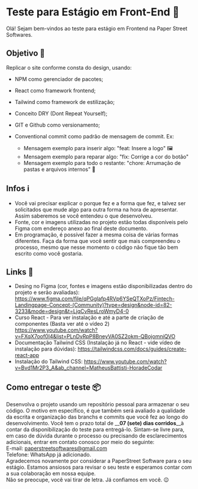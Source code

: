 # Teste para Estágio em Front-End 🚀

Olá! Sejam bem-vindos ao teste para estágio em Frontend na Paper Street Softwares.

## Objetivo 🎯

Replicar o site conforme consta do design, usando:

- NPM como gerenciador de pacotes;
- React como framework frontend;
- Tailwind como framework de estilização;
- Conceito DRY (Dont Repeat Yourself);
- GIT e Github como versionamento;
- Conventional commit como padrão de mensagem de commit. Ex:

   - Mensagem exemplo para inserir algo: "feat: Insere a logo" 🖼
   - Mensagem exemplo para reparar algo: "fix: Corrige a cor do botão" 
   - Mensagem exemplo para todo o restante: "chore: Arrumação de pastas e arquivos internos" 🧹

## Infos ℹ️

- Você vai precisar explicar o porque fez e a forma que fez, e talvez ser solicitados que mude algo para outra forma na hora de apresentar. Assim saberemos se você entendeu o que desenvolveu.
- Fonte, cor e imagens utilizadas no projeto estão todas disponíveis pelo Figma com endereço anexo ao final deste documento. 
- Em programação, é possível fazer a mesma coisa de várias formas diferentes. Faça da forma que você sentir que mais compreendeu o processo, mesmo que nesse momento o código não fique tão bem escrito como você gostaria.

## Links 🔗
- Desing no Figma (cor, fontes e imagens estão disponibilizadas dentro do projeto e serão avaliadas):
   https://www.figma.com/file/qPGglafp4RVp6YSeQTXoPz/Fintech-Landingpage-Concept-(Community)?type=design&node-id=82-3233&mode=design&t=LjqCvResLroWmyD4-0
- Curso React - Para ver instalação e até a parte de criação de componentes (Basta ver até o vídeo 2)
   https://www.youtube.com/watch?v=FXqX7oof0I4&list=PLnDvRpP8BneyVA0SZ2okm-QBojomniQVO
- Documentação Tailwind CSS (Instalação já no React - vide vídeo de instalação para dúvidas):
   https://tailwindcss.com/docs/guides/create-react-app 
- Instalação do Tailwind CSS:
   https://www.youtube.com/watch?v=Bvd1Mr2P3_A&ab_channel=MatheusBattisti-HoradeCodar



## Como entregar o teste 📦

Desenvolva o projeto usando um repositório pessoal para armazenar o seu código. O motivo em específico, é que também será avaliado a qualidade da escrita e organização das branchs e commits que você fez ao longo do desenvolvimento.
Você tem o prazo total de __**07 (sete) dias corridos**__à contar da disponibilização do teste para entregá-lo. Sintam-se livre para, em caso de dúvida durante o processo ou precisando de esclarecimentos adicionais, entrar em contato conosco por meio do seguinte:
<br />
E-mail: paperstreetsoftwares@gmail.com
<br />
Telefone: WhatsApp já adicionado.
<br />
Agradecemos novamente por considerar a PaperStreet Software para o seu estágio. Estamos ansiosos para revisar o seu teste e esperamos contar com a sua colaboração em nossa equipe.
<br />
Não se preocupe, você vai tirar de letra. Já confiamos em você. 😉

